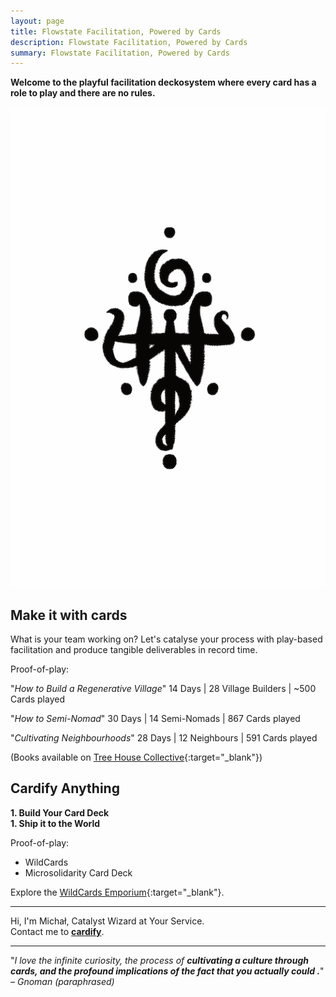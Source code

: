```yaml
---
layout: page
title: Flowstate Facilitation, Powered by Cards
description: Flowstate Facilitation, Powered by Cards
summary: Flowstate Facilitation, Powered by Cards
---
```


**Welcome to the playful facilitation deckosystem where every card has a role to play and there are no rules.**

![Wild Cards Sigil](/assets/wildcards-sigil.jpg)

## Make it with cards
What is your team working on? Let's catalyse your process with play-based facilitation and produce tangible deliverables in record time.

Proof-of-play:

"*How to Build a Regenerative Village*"
14 Days | 28 Village Builders | ~500 Cards played

"*How to Semi-Nomad*"
30 Days | 14 Semi-Nomads | 867 Cards played

"*Cultivating Neighbourhoods*"
28 Days | 12 Neighbours | 591 Cards played

(Books available on [Tree House Collective](https://treehousecollective.earth){:target="_blank"})

## Cardify Anything
**1. Build Your Card Deck**<br>
**1. Ship it to the World**

Proof-of-play:

- WildCards
- Microsolidarity Card Deck

Explore the [WildCards Emporium](https://wildcards.gg){:target="_blank"}.

<hr>

Hi, I'm Michał, Catalyst Wizard at Your Service. <br>
Contact me to **[cardify](/contact)**.

<hr>

"*I love the infinite curiosity, the process of **cultivating a culture through cards, and the profound implications of the fact that you actually could .***"
*– Gnoman (paraphrased)*